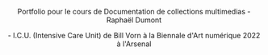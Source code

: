 <p align=center>Portfolio pour le cours de Documentation de collections multimedias - Raphaël Dumont
<p align=center> - I.C.U. (Intensive Care Unit) de Bill Vorn à la Biennale d'Art numérique 2022 à l'Arsenal
